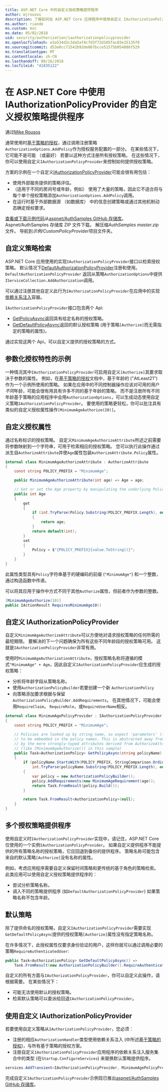 ```yaml
---
title: ASP.NET Core 中的自定义授权策略提供程序
author: mjrousos
description: 了解如何在 ASP.NET Core 应用程序中使用自定义 IAuthorizationPolicyProvider 动态生成的授权策略。
ms.author: riande
ms.custom: mvc
ms.date: 05/02/2018
uid: security/authorization/iauthorizationpolicyprovider
ms.openlocfilehash: e3a534d3c3da5af4cfd3f72d105fac83e15135f0
ms.sourcegitcommit: d53e0cc71542b92de867bcce51575b054886f529
ms.translationtype: MT
ms.contentlocale: zh-CN
ms.lasthandoff: 08/16/2018
ms.locfileid: "41835122"
---
```

# <a name="custom-authorization-policy-providers-using-iauthorizationpolicyprovider-in-aspnet-core"></a>在 ASP.NET Core 中使用 IAuthorizationPolicyProvider 的自定义授权策略提供程序 

通过[Mike Rousos](https://github.com/mjrousos)

通常使用时[基于策略的授权](xref:security/authorization/policies)，通过调用注册策略`AuthorizationOptions.AddPolicy`作为授权服务配置的一部分。 在某些情况下，它可能不是可能 （或最好） 若要以这种方式注册所有授权策略。 在这些情况下，你可以使用自定义`IAuthorizationPolicyProvider`来控制如何提供授权策略。

方案的示例在一个自定义[IAuthorizationPolicyProvider](/dotnet/api/microsoft.aspnetcore.authorization.iauthorizationpolicyprovider)可能会很有用包括：

* 使用外部服务提供的策略评估。
* （适用于不同的房间号或年龄，例如） 使用了大量的策略，因此它不适合将与每个单个授权策略添加`AuthorizationOptions.AddPolicy`调用。
* 在运行时基于外部数据源 （如数据库） 中的信息创建策略或通过其他机制动态确定授权要求。

[查看或下载示例代码](https://github.com/aspnet/AuthSamples/tree/master/samples/CustomPolicyProvider)从[aspnet/AuthSamples GitHub 存储库](https://github.com/aspnet/AuthSamples)。 Aspnet/AuthSamples 存储库 ZIP 文件下载。
解压缩*AuthSamples master.zip*文件。 导航到*示例/CustomPolicyProvider*项目文件夹。

## <a name="customize-policy-retrieval"></a>自定义策略检索

ASP.NET Core 应用使用的实现`IAuthorizationPolicyProvider`接口以检索授权策略。 默认情况下[DefaultAuthorizationPolicyProvider](/dotnet/api/microsoft.aspnetcore.authorization.defaultauthorizationpolicyprovider)注册和使用。 `DefaultAuthorizationPolicyProvider` 返回从策略`AuthorizationOptions`中提供`IServiceCollection.AddAuthorization`调用。

可以通过注册其他自定义此行为`IAuthorizationPolicyProvider`在应用中的实现[依赖关系注入](xref:fundamentals/dependency-injection)容器。 

`IAuthorizationPolicyProvider`接口包含两个 Api:

* [GetPolicyAsync](/dotnet/api/microsoft.aspnetcore.authorization.iauthorizationpolicyprovider.getpolicyasync#Microsoft_AspNetCore_Authorization_IAuthorizationPolicyProvider_GetPolicyAsync_System_String_)返回具有给定名称的授权策略。
* [GetDefaultPolicyAsync](/dotnet/api/microsoft.aspnetcore.authorization.iauthorizationpolicyprovider.getdefaultpolicyasync)返回的默认授权策略 (用于策略`[Authorize]`而无需指定的策略的属性)。 

通过实现这两个 Api，可以自定义提供的授权策略的方式。

## <a name="parameterized-authorize-attribute-example"></a>参数化授权特性的示例

一种情况其中`IAuthorizationPolicyProvider`可启用自定义`[Authorize]`其要求取决于参数的属性。 例如，在[基于策略的授权](xref:security/authorization/policies)文档中，基于年龄的 ("AtLeast21") 作为一个示例所使用的策略。 如果在应用中的不同控制器操作应该对可用的用户*不同*年龄，可能会很有用具有许多不同的基于年龄的策略。 而不是注册所有不同年龄基于策略的应用程序中会用`AuthorizationOptions`，可以生成动态使用自定义策略`IAuthorizationPolicyProvider`。 要使用的策略更轻松，你可以批注具有类似的自定义授权属性操作`[MinimumAgeAuthorize(20)]`。

## <a name="custom-authorization-attributes"></a>自定义授权属性

通过名称标识的授权策略。 自定义`MinimumAgeAuthorizeAttribute`所述之前需要将参数映射到一个字符串，可用于检索相应的授权策略。 您可以执行此操作通过派生自`AuthorizeAttribute`并使`Age`属性包装`AuthorizeAttribute.Policy`属性。

```csharp
internal class MinimumAgeAuthorizeAttribute : AuthorizeAttribute
{
    const string POLICY_PREFIX = "MinimumAge";

    public MinimumAgeAuthorizeAttribute(int age) => Age = age;

    // Get or set the Age property by manipulating the underlying Policy property
    public int Age
    {
        get
        {
            if (int.TryParse(Policy.Substring(POLICY_PREFIX.Length), out var age))
            {
                return age;
            }
            return default(int);
        }
        set
        {
            Policy = $"{POLICY_PREFIX}{value.ToString()}";
        }
    }
}
```

此属性类型具有`Policy`字符串基于的硬编码的前缀 (`"MinimumAge"`) 和一个整数，通过构造函数中传递。

可以将其应用于操作中方式不同于其他`Authorize`属性，但前者作为参数的整数。

```csharp
[MinimumAgeAuthorize(10)]
public IActionResult RequiresMinimumAge10()
```

## <a name="custom-iauthorizationpolicyprovider"></a>自定义 IAuthorizationPolicyProvider

自定义`MinimumAgeAuthorizeAttribute`可以方便地对请求授权策略的任何所需的最短期限。 要解决的下一个问题确保为所有这些不同年龄段的授权策略可用。 这就是`IAuthorizationPolicyProvider`非常有用。

使用时`MinimumAgeAuthorizationAttribute`，授权策略名称将遵循的模式`"MinimumAge" + Age`，因此自定义`IAuthorizationPolicyProvider`应生成的授权策略：

* 分析将年龄字段从策略名称。
* 使用`AuthorizationPolicyBuilder`若要创建一个新 `AuthorizationPolicy`
* 向策略添加要求根据与保留`AuthorizationPolicyBuilder.AddRequirements`。 在其他情况下，可能会使用`RequireClaim`， `RequireRole`，或`RequireUserName`相反。

```csharp
internal class MinimumAgePolicyProvider : IAuthorizationPolicyProvider
{
    const string POLICY_PREFIX = "MinimumAge";

    // Policies are looked up by string name, so expect 'parameters' (like age)
    // to be embedded in the policy names. This is abstracted away from developers
    // by the more strongly-typed attributes derived from AuthorizeAttribute
    // (like [MinimumAgeAuthorize()] in this sample)
    public Task<AuthorizationPolicy> GetPolicyAsync(string policyName)
    {
        if (policyName.StartsWith(POLICY_PREFIX, StringComparison.OrdinalIgnoreCase) &&
            int.TryParse(policyName.Substring(POLICY_PREFIX.Length), out var age))
        {
            var policy = new AuthorizationPolicyBuilder();
            policy.AddRequirements(new MinimumAgeRequirement(age));
            return Task.FromResult(policy.Build());
        }

        return Task.FromResult<AuthorizationPolicy>(null);
    }
}
```

## <a name="multiple-authorization-policy-providers"></a>多个授权策略提供程序

使用自定义时`IAuthorizationPolicyProvider`实现中，请记住，ASP.NET Core 仅使用的一个实例`IAuthorizationPolicyProvider`。 如果自定义提供程序不能提供的所有策略名称的授权策略，它应回退到备份的提供程序。 策略名称可能包含来自的默认策略`[Authorize]`没有名称的属性。

例如，考虑应用程序需要自定义保留时间策略和更传统的基于角色的策略检索。 此类应用可以使用自定义授权策略提供程序的：

* 尝试分析策略名称。 
* 调入不同的策略提供程序 (如`DefaultAuthorizationPolicyProvider`) 如果策略名称不包含年龄。

## <a name="default-policy"></a>默认策略

除了提供命名的授权策略，自定义`IAuthorizationPolicyProvider`需要实现`GetDefaultPolicyAsync`提供的授权策略`[Authorize]`属性没有指定策略名称。

在许多情况下，此授权属性仅要求身份验证的用户，这样你就可以通过调用必要的策略`RequireAuthenticatedUser`:

```csharp
public Task<AuthorizationPolicy> GetDefaultPolicyAsync() => 
    Task.FromResult(new AuthorizationPolicyBuilder().RequireAuthenticatedUser().Build());
```

自定义的所有方面与`IAuthorizationPolicyProvider`，你可以自定义此操作，请根据需要。 在某些情况下：

* 可能无法使用默认的授权策略。
* 检索默认策略可以委派给回退`IAuthorizationPolicyProvider`。

## <a name="use-a-custom-iauthorizationpolicyprovider"></a>使用自定义 IAuthorizationPolicyProvider

若要使用自定义策略从`IAuthorizationPolicyProvider`，您必须：

* 注册的相应`AuthorizationHandler`类型使用依赖关系注入 (中所述[基于策略的授权](xref:security/authorization/policies#authorization-handlers))，与所有基于策略的授权方案。
* 注册自定义`IAuthorizationPolicyProvider`应用程序的依赖关系注入服务集合中的类型 (在`Startup.ConfigureServices`) 来替换默认策略提供程序。

```csharp
services.AddTransient<IAuthorizationPolicyProvider, MinimumAgePolicyProvider>();
```

完成自定义`IAuthorizationPolicyProvider`示例现已推出[aspnet/AuthSamples GitHub 存储库](https://github.com/aspnet/AuthSamples/tree/master/samples/CustomPolicyProvider)。
